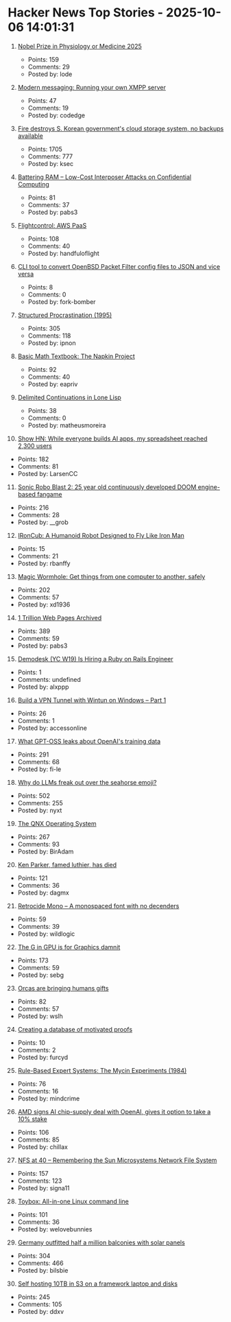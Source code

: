 # Hacker News Top Stories - 2025-10-06 14:01:31

1. [Nobel Prize in Physiology or Medicine 2025](https://www.nobelprize.org/prizes/medicine/2025/press-release/)
   - Points: 159
   - Comments: 29
   - Posted by: lode

2. [Modern messaging: Running your own XMPP server](https://www.codedge.de/posts/modern-messaging-running-your-own-xmpp-server)
   - Points: 47
   - Comments: 19
   - Posted by: codedge

3. [Fire destroys S. Korean government's cloud storage system, no backups available](https://koreajoongangdaily.joins.com/news/2025-10-01/national/socialAffairs/NIRS-fire-destroys-governments-cloud-storage-system-no-backups-available/2412936)
   - Points: 1705
   - Comments: 777
   - Posted by: ksec

4. [Battering RAM – Low-Cost Interposer Attacks on Confidential Computing](https://batteringram.eu/)
   - Points: 81
   - Comments: 37
   - Posted by: pabs3

5. [Flightcontrol: AWS PaaS](https://www.flightcontrol.dev/)
   - Points: 108
   - Comments: 40
   - Posted by: handfuloflight

6. [CLI tool to convert OpenBSD Packet Filter config files to JSON and vice versa](https://github.com/fleximus/pfjson)
   - Points: 8
   - Comments: 0
   - Posted by: fork-bomber

7. [Structured Procrastination (1995)](https://structuredprocrastination.com)
   - Points: 305
   - Comments: 118
   - Posted by: ipnon

8. [Basic Math Textbook: The Napkin Project](https://web.evanchen.cc/napkin.html)
   - Points: 92
   - Comments: 40
   - Posted by: eapriv

9. [Delimited Continuations in Lone Lisp](https://www.matheusmoreira.com/articles/delimited-continuations-in-lone-lisp)
   - Points: 38
   - Comments: 0
   - Posted by: matheusmoreira

10. [Show HN: While everyone builds AI apps, my spreadsheet reached 2,300 users](https://write-it-down.com)
   - Points: 182
   - Comments: 81
   - Posted by: LarsenCC

11. [Sonic Robo Blast 2: 25 year old continuously developed DOOM engine-based fangame](https://www.srb2.org/)
   - Points: 216
   - Comments: 28
   - Posted by: __grob

12. [IRonCub: A Humanoid Robot Designed to Fly Like Iron Man](https://spectrum.ieee.org/ironcub-jet-powered-flying-robot)
   - Points: 15
   - Comments: 21
   - Posted by: rbanffy

13. [Magic Wormhole: Get things from one computer to another, safely](https://magic-wormhole.readthedocs.io/en/latest/welcome.html)
   - Points: 202
   - Comments: 57
   - Posted by: xd1936

14. [1 Trillion Web Pages Archived](https://blog.archive.org/trillion/)
   - Points: 389
   - Comments: 59
   - Posted by: pabs3

15. [Demodesk (YC W19) Is Hiring a Ruby on Rails Engineer](https://demodesk.com/careers)
   - Points: 1
   - Comments: undefined
   - Posted by: alxppp

16. [Build a VPN Tunnel with Wintun on Windows – Part 1](https://0xmm.in/posts/peer-to-peer-windows-part1/)
   - Points: 26
   - Comments: 1
   - Posted by: accessonline

17. [What GPT-OSS leaks about OpenAI's training data](https://fi-le.net/oss/)
   - Points: 291
   - Comments: 68
   - Posted by: fi-le

18. [Why do LLMs freak out over the seahorse emoji?](https://vgel.me/posts/seahorse/)
   - Points: 502
   - Comments: 255
   - Posted by: nyxt

19. [The QNX Operating System](https://www.abortretry.fail/p/the-qnx-operating-system)
   - Points: 267
   - Comments: 93
   - Posted by: BirAdam

20. [Ken Parker, famed luthier, has died](https://kenparkerarchtops.com)
   - Points: 121
   - Comments: 36
   - Posted by: dagmx

21. [Retrocide Mono – A monospaced font with no decenders](https://geonot.github.io/retrocide-mono/)
   - Points: 59
   - Comments: 39
   - Posted by: wildlogic

22. [The G in GPU is for Graphics damnit](https://ut21.github.io/blog/triton.html)
   - Points: 173
   - Comments: 59
   - Posted by: sebg

23. [Orcas are bringing humans gifts](https://www.newscientist.com/article/2486216-orcas-are-bringing-humans-gifts-what-does-it-mean/)
   - Points: 82
   - Comments: 57
   - Posted by: wslh

24. [Creating a database of motivated proofs](https://gowers.wordpress.com/2025/09/22/creating-a-database-of-motivated-proofs/)
   - Points: 10
   - Comments: 2
   - Posted by: furcyd

25. [Rule-Based Expert Systems: The Mycin Experiments (1984)](https://www.shortliffe.net/Buchanan-Shortliffe-1984/MYCIN%20Book.htm)
   - Points: 76
   - Comments: 16
   - Posted by: mindcrime

26. [AMD signs AI chip-supply deal with OpenAI, gives it option to take a 10% stake](https://www.reuters.com/business/amd-signs-ai-chip-supply-deal-with-openai-gives-it-option-take-10-stake-2025-10-06/)
   - Points: 106
   - Comments: 85
   - Posted by: chillax

27. [NFS at 40 – Remembering the Sun Microsystems Network File System](https://nfs40.online/)
   - Points: 157
   - Comments: 123
   - Posted by: signa11

28. [Toybox: All-in-one Linux command line](https://github.com/landley/toybox)
   - Points: 101
   - Comments: 36
   - Posted by: welovebunnies

29. [Germany outfitted half a million balconies with solar panels](https://grist.org/buildings/how-germany-outfitted-half-a-million-balconies-with-solar-panels/)
   - Points: 304
   - Comments: 466
   - Posted by: bilsbie

30. [Self hosting 10TB in S3 on a framework laptop and disks](https://jamesoclaire.com/2025/10/05/self-hosting-10tb-in-s3-on-a-framework-laptop-disks/)
   - Points: 245
   - Comments: 105
   - Posted by: ddxv

